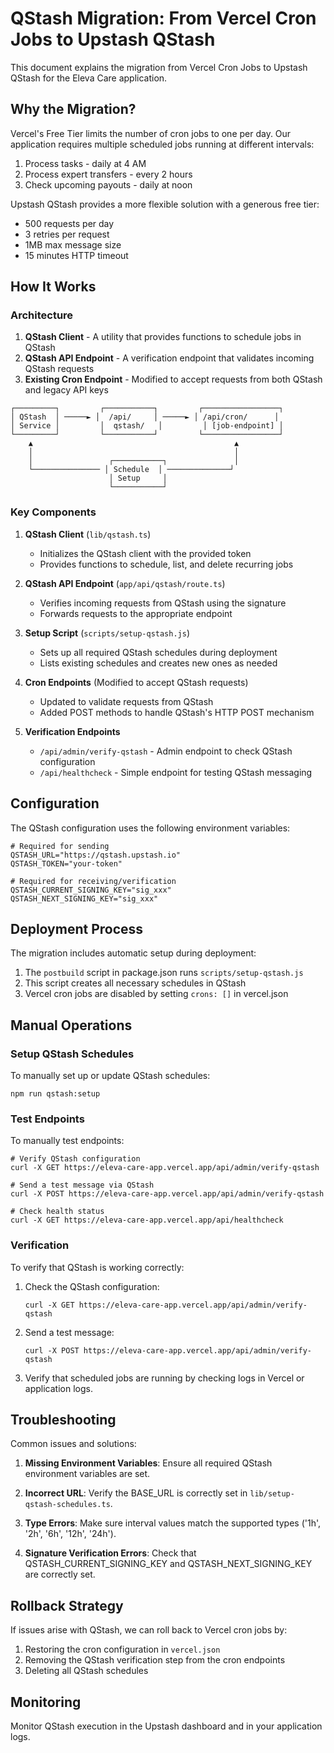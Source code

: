 # QStash Migration: From Vercel Cron Jobs to Upstash QStash

This document explains the migration from Vercel Cron Jobs to Upstash QStash for the Eleva Care application.

## Why the Migration?

Vercel's Free Tier limits the number of cron jobs to one per day. Our application requires multiple scheduled jobs running at different intervals:

1. Process tasks - daily at 4 AM
2. Process expert transfers - every 2 hours
3. Check upcoming payouts - daily at noon

Upstash QStash provides a more flexible solution with a generous free tier:

- 500 requests per day
- 3 retries per request
- 1MB max message size
- 15 minutes HTTP timeout

## How It Works

### Architecture

1. **QStash Client** - A utility that provides functions to schedule jobs in QStash
2. **QStash API Endpoint** - A verification endpoint that validates incoming QStash requests
3. **Existing Cron Endpoint** - Modified to accept requests from both QStash and legacy API keys

```
┌─────────┐         ┌───────────┐         ┌─────────────────┐
│ QStash  │ ─────► │  /api/     │ ─────► │ /api/cron/      │
│ Service │         │  qstash/   │         │ [job-endpoint] │
└─────────┘         └───────────┘         └─────────────────┘
    ▲                                             ▲
    │                                             │
    │                 ┌───────────┐               │
    └─────────────── │ Schedule  │ ──────────────┘
                      │ Setup     │
                      └───────────┘
```

### Key Components

1. **QStash Client** (`lib/qstash.ts`)
   - Initializes the QStash client with the provided token
   - Provides functions to schedule, list, and delete recurring jobs

2. **QStash API Endpoint** (`app/api/qstash/route.ts`)
   - Verifies incoming requests from QStash using the signature
   - Forwards requests to the appropriate endpoint

3. **Setup Script** (`scripts/setup-qstash.js`)
   - Sets up all required QStash schedules during deployment
   - Lists existing schedules and creates new ones as needed

4. **Cron Endpoints** (Modified to accept QStash requests)
   - Updated to validate requests from QStash
   - Added POST methods to handle QStash's HTTP POST mechanism

5. **Verification Endpoints**
   - `/api/admin/verify-qstash` - Admin endpoint to check QStash configuration
   - `/api/healthcheck` - Simple endpoint for testing QStash messaging

## Configuration

The QStash configuration uses the following environment variables:

```
# Required for sending
QSTASH_URL="https://qstash.upstash.io"
QSTASH_TOKEN="your-token"

# Required for receiving/verification
QSTASH_CURRENT_SIGNING_KEY="sig_xxx"
QSTASH_NEXT_SIGNING_KEY="sig_xxx"
```

## Deployment Process

The migration includes automatic setup during deployment:

1. The `postbuild` script in package.json runs `scripts/setup-qstash.js`
2. This script creates all necessary schedules in QStash
3. Vercel cron jobs are disabled by setting `crons: []` in vercel.json

## Manual Operations

### Setup QStash Schedules

To manually set up or update QStash schedules:

```
npm run qstash:setup
```

### Test Endpoints

To manually test endpoints:

```
# Verify QStash configuration
curl -X GET https://eleva-care-app.vercel.app/api/admin/verify-qstash

# Send a test message via QStash
curl -X POST https://eleva-care-app.vercel.app/api/admin/verify-qstash

# Check health status
curl -X GET https://eleva-care-app.vercel.app/api/healthcheck
```

### Verification

To verify that QStash is working correctly:

1. Check the QStash configuration:
   ```
   curl -X GET https://eleva-care-app.vercel.app/api/admin/verify-qstash
   ```
2. Send a test message:
   ```
   curl -X POST https://eleva-care-app.vercel.app/api/admin/verify-qstash
   ```
3. Verify that scheduled jobs are running by checking logs in Vercel or application logs.

## Troubleshooting

Common issues and solutions:

1. **Missing Environment Variables**: Ensure all required QStash environment variables are set.

2. **Incorrect URL**: Verify the BASE_URL is correctly set in `lib/setup-qstash-schedules.ts`.

3. **Type Errors**: Make sure interval values match the supported types ('1h', '2h', '6h', '12h', '24h').

4. **Signature Verification Errors**: Check that QSTASH_CURRENT_SIGNING_KEY and QSTASH_NEXT_SIGNING_KEY are correctly set.

## Rollback Strategy

If issues arise with QStash, we can roll back to Vercel cron jobs by:

1. Restoring the cron configuration in `vercel.json`
2. Removing the QStash verification step from the cron endpoints
3. Deleting all QStash schedules

## Monitoring

Monitor QStash execution in the Upstash dashboard and in your application logs.
